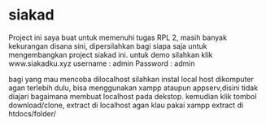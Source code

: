 # siakad
<p>Project ini saya buat untuk memenuhi tugas RPL 2,
masih banyak kekurangan disana sini, dipersilahkan bagi siapa saja untuk mengembangkan project siakad ini.
untuk demo silahkan klik www.siakadku.xyz
username : admin
Password : admin</p>
<p>bagi yang mau mencoba dilocalhost silahkan instal local host dikomputer agan terlebih dulu, bisa menggunakan xampp ataupun appserv,disini tidak diajari bagaimana membuat localhost pada dekstop. kemudian klik tombol download/clone, extract di localhost agan klau pakai xampp extract di htdocs/folder/</p>

